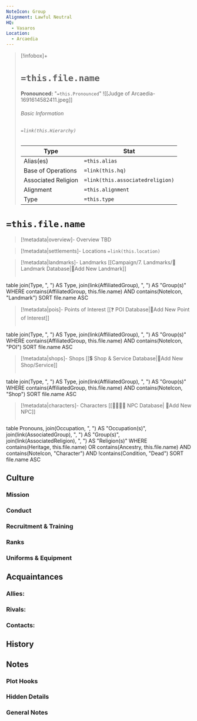 ```yaml
---
NoteIcon: Group
Alignment: Lawful Neutral
HQ:
  - Vasaros
Location:
  - Arcaedia
---
```


> [!infobox]+
> # `=this.file.name`
> **Pronounced:**  "`=this.Pronounced`"
> ![[Judge of Arcaedia-1691614582411.jpeg]]
> ###### Basic Information
> ###### `=link(this.Hierarchy)`
> Type |  Stat |
> ---|---|
> Alias(es) | `=this.alias` |
> Base of Operations | `=link(this.hq)` |
> Associated Religion | `=link(this.associatedreligion)` |
> Alignment | `=this.alignment` |
> Type | `=this.type` |

# `=this.file.name`
> [!metadata|overview]- Overview
TBD

> [!metadata|settlements]- Locations
> `=link(this.location)`

> [!metadata|landmarks]- Landmarks
> [[Campaign/7. Landmarks/🏰Landmark Database|🏰Add New Landmark]]
> ```dataview
table join(Type, ", ") AS Type, join(link(AffiliatedGroup), ", ") AS "Group(s)"
WHERE contains(AffiliatedGroup, this.file.name) AND contains(NoteIcon, "Landmark")
SORT file.name ASC

> [!metadata|pois]- Points of Interest
> [[❓ POI Database|📝Add New Point of Interest]]
> ```dataview
table join(Type, ", ") AS Type, join(link(AffiliatedGroup), ", ") AS "Group(s)"
WHERE contains(AffiliatedGroup, this.file.name) AND contains(NoteIcon, "POI")
SORT file.name ASC

> [!metadata|shops]- Shops
> [[💲 Shop & Service Database|📝Add New Shop/Service]]
> ```dataview
table join(Type, ", ") AS Type, join(link(AffiliatedGroup), ", ") AS "Group(s)"
WHERE contains(AffiliatedGroup, this.file.name) AND contains(NoteIcon, "Shop")
SORT file.name ASC

> [!metadata|characters]- Characters
> [[👨‍👩‍👧‍👦 NPC Database| 📝Add New NPC]]
> ```dataview
table Pronouns, join(Occupation, ", ") AS "Occupation(s)", join(link(AssociatedGroup), ", ") AS "Group(s)", join(link(AssociatedReligion), ", ") AS "Religion(s)"
WHERE contains(Heritage, this.file.name) OR contains(Ancestry, this.file.name) AND contains(NoteIcon, "Character") AND !contains(Condition, "Dead")
SORT file.name ASC

## Culture
### Mission


### Conduct


### Recruitment & Training


### Ranks


### Uniforms & Equipment


## Acquaintances
### Allies:


### Rivals:


### Contacts:


## History


## Notes
### Plot Hooks


### Hidden Details


### General Notes

